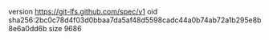 version https://git-lfs.github.com/spec/v1
oid sha256:2bc0c78d4f03d0bbaa7da5af48d5598cadc44a0b74ab72a1b295e8b8e6a0dd6b
size 9686
